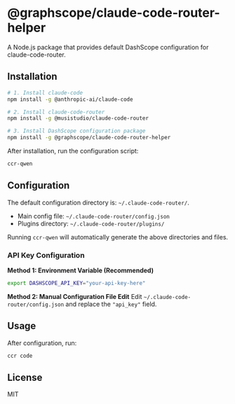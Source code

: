 # @graphscope/claude-code-router-helper

A Node.js package that provides default DashScope configuration for claude-code-router.

## Installation

```bash
# 1. Install claude-code
npm install -g @anthropic-ai/claude-code

# 2. Install claude-code-router
npm install -g @musistudio/claude-code-router

# 3. Install DashScope configuration package
npm install -g @graphscope/claude-code-router-helper
```

After installation, run the configuration script:

```bash
ccr-qwen
```

## Configuration

The default configuration directory is: `~/.claude-code-router/`.

- Main config file: `~/.claude-code-router/config.json`
- Plugins directory: `~/.claude-code-router/plugins/`

Running `ccr-qwen` will automatically generate the above directories and files.

### API Key Configuration

**Method 1: Environment Variable (Recommended)**

```bash
export DASHSCOPE_API_KEY="your-api-key-here"
```

**Method 2: Manual Configuration File Edit**
Edit `~/.claude-code-router/config.json` and replace the `"api_key"` field.

## Usage

After configuration, run:

```bash
ccr code
```

## License

MIT
